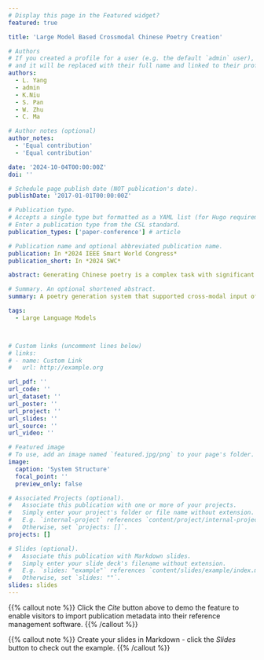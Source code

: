 ```yaml
---
# Display this page in the Featured widget?
featured: true

title: 'Large Model Based Crossmodal Chinese Poetry Creation'

# Authors
# If you created a profile for a user (e.g. the default `admin` user), write the username (folder name) here
# and it will be replaced with their full name and linked to their profile.
authors:
  - L. Yang
  - admin
  - K.Niu
  - S. Pan
  - W. Zhu
  - C. Ma

# Author notes (optional)
author_notes:
  - 'Equal contribution'
  - 'Equal contribution'

date: '2024-10-04T00:00:00Z'
doi: ''

# Schedule page publish date (NOT publication's date).
publishDate: '2017-01-01T00:00:00Z'

# Publication type.
# Accepts a single type but formatted as a YAML list (for Hugo requirements).
# Enter a publication type from the CSL standard.
publication_types: ['paper-conference'] # article

# Publication name and optional abbreviated publication name.
publication: In *2024 IEEE Smart World Congress*
publication_short: In *2024 SWC*

abstract: Generating Chinese poetry is a complex task with significant potential for large models. However, most current systems only support single-model of input and the output lacks interpretability. This paper proposes a large model based system that supports cross-modal input of text and image, provides interpretable annotations for generated Chinese poems, and sup- ports multiple rounds of iterative optimization. First, it analyzes images with CLIP and MiniGPT-4 and generates descriptive text from analysis with ERNIE-4.0. Then, it generates Chinese ancient poems from the input text and descriptive text by ERNIE-4.0, using our devised prompts based on CRISPE. Finally, it evaluates and then optimizes the created poems with prompts based on few-shot. Preliminary evaluations have validated the efficacy of our poetry scoring criteria and demonstrated the superior performance of the system when utilizing the conjunction of text and imagery as cross-modal inputs.

# Summary. An optional shortened abstract.
summary: A poetry generation system that supported cross-modal input of text and image, provided interpretable annotations for generated Chinese poems, and supported multiple rounds of iterative optimization.

tags:
  - Large Language Models



# Custom links (uncomment lines below)
# links:
# - name: Custom Link
#   url: http://example.org

url_pdf: ''
url_code: ''
url_dataset: ''
url_poster: ''
url_project: ''
url_slides: ''
url_source: ''
url_video: ''

# Featured image
# To use, add an image named `featured.jpg/png` to your page's folder.
image:
  caption: 'System Structure'
  focal_point: ''
  preview_only: false

# Associated Projects (optional).
#   Associate this publication with one or more of your projects.
#   Simply enter your project's folder or file name without extension.
#   E.g. `internal-project` references `content/project/internal-project/index.md`.
#   Otherwise, set `projects: []`.
projects: []

# Slides (optional).
#   Associate this publication with Markdown slides.
#   Simply enter your slide deck's filename without extension.
#   E.g. `slides: "example"` references `content/slides/example/index.md`.
#   Otherwise, set `slides: ""`.
slides: slides
---
```


{{% callout note %}}
Click the _Cite_ button above to demo the feature to enable visitors to import publication metadata into their reference management software.
{{% /callout %}}

{{% callout note %}}
Create your slides in Markdown - click the _Slides_ button to check out the example.
{{% /callout %}}

